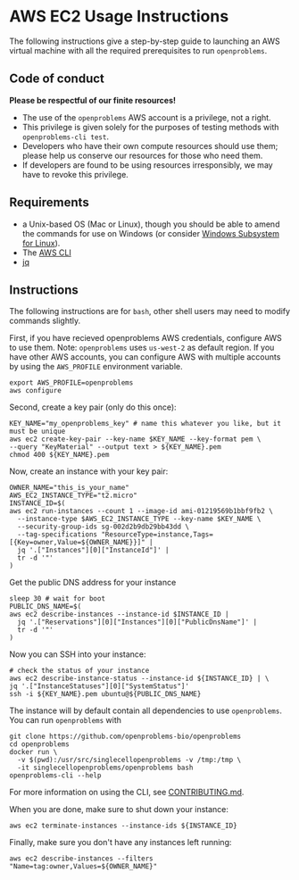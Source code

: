 # AWS EC2 Usage Instructions

The following instructions give a step-by-step guide to launching an AWS virtual machine
with all the required prerequisites to run `openproblems`.

## Code of conduct

**Please be respectful of our finite resources!**

* The use of the `openproblems` AWS account is a privilege, not a right.
* This privilege is given solely for the purposes of testing methods with
  `openproblems-cli test`.
* Developers who have their own compute resources should use them; please help us
  conserve our resources for those who need them.
* If developers are found to be using resources irresponsibly, we may have to revoke
  this privilege.

## Requirements

* a Unix-based OS (Mac or Linux), though you should be
able to amend the commands for use on Windows (or consider [Windows Subsystem for
Linux](https://docs.microsoft.com/en-us/windows/wsl/install)).
* The [AWS CLI](https://aws.amazon.com/cli/)
* [jq](https://stedolan.github.io/jq/download/)

## Instructions

The following instructions are for `bash`, other shell users may need to modify commands slightly.

First, if you have recieved openproblems AWS credentials, configure AWS to use them. Note: `openproblems` uses `us-west-2` as default region. If you have other AWS accounts, you can configure AWS with multiple accounts by using the `AWS_PROFILE` environment variable.

```shell
export AWS_PROFILE=openproblems
aws configure
```

Second, create a key pair (only do this once):

```shell
KEY_NAME="my_openproblems_key" # name this whatever you like, but it must be unique
aws ec2 create-key-pair --key-name $KEY_NAME --key-format pem \
--query "KeyMaterial" --output text > ${KEY_NAME}.pem
chmod 400 ${KEY_NAME}.pem
```

Now, create an instance with your key pair:

```shell
OWNER_NAME="this_is_your_name"
AWS_EC2_INSTANCE_TYPE="t2.micro"
INSTANCE_ID=$(
aws ec2 run-instances --count 1 --image-id ami-01219569b1bbf9fb2 \
  --instance-type $AWS_EC2_INSTANCE_TYPE --key-name $KEY_NAME \
  --security-group-ids sg-002d2b9db29bb43dd \
  --tag-specifications "ResourceType=instance,Tags=[{Key=owner,Value=${OWNER_NAME}}]" |
  jq '.["Instances"][0]["InstanceId"]' |
  tr -d '"'
)
```

Get the public DNS address for your instance

```shell
sleep 30 # wait for boot
PUBLIC_DNS_NAME=$(
aws ec2 describe-instances --instance-id $INSTANCE_ID |
  jq '.["Reservations"][0]["Instances"][0]["PublicDnsName"]' |
  tr -d '"'
)
```

Now you can SSH into your instance:

```shell
# check the status of your instance
aws ec2 describe-instance-status --instance-id ${INSTANCE_ID} | \
jq '.["InstanceStatuses"][0]["SystemStatus"]'
ssh -i ${KEY_NAME}.pem ubuntu@${PUBLIC_DNS_NAME}
```

The instance will by default contain all dependencies to use `openproblems`. You can
run `openproblems` with

```shell
git clone https://github.com/openproblems-bio/openproblems
cd openproblems
docker run \
  -v $(pwd):/usr/src/singlecellopenproblems -v /tmp:/tmp \
  -it singlecellopenproblems/openproblems bash
openproblems-cli --help
```

For more information on using the CLI, see [CONTRIBUTING.md](CONTRIBUTING.md#testing-method-performance).

When you are done, make sure to shut down your instance:

```shell
aws ec2 terminate-instances --instance-ids ${INSTANCE_ID}
```

Finally, make sure you don't have any instances left running:

```shell
aws ec2 describe-instances --filters "Name=tag:owner,Values=${OWNER_NAME}"
```
